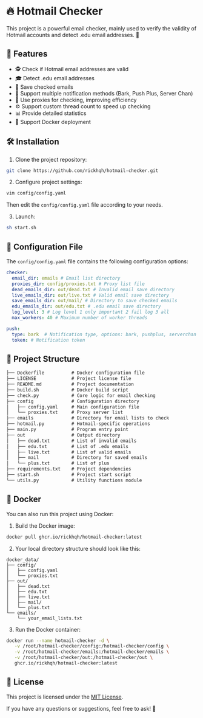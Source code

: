 # 🔥 Hotmail Checker

This project is a powerful email checker, mainly used to verify the validity of Hotmail accounts and detect .edu email addresses. 🚀

## 🌟 Features

- 🕵️ Check if Hotmail email addresses are valid
- 🎓 Detect .edu email addresses
- 💾 Save checked emails
- 📢 Support multiple notification methods (Bark, Push Plus, Server Chan)
- 🚀 Use proxies for checking, improving efficiency
- ⚙️ Support custom thread count to speed up checking
- 📊 Provide detailed statistics
- 🐳 Support Docker deployment

## 🛠️ Installation

1. Clone the project repository:

```bash
git clone https://github.com/rickhqh/hotmail-checker.git
```

2. Configure project settings:

```bash
vim config/config.yaml
```

Then edit the `config/config.yaml` file according to your needs.

3. Launch:

```bash
sh start.sh
```

## 📁 Configuration File

The `config/config.yaml` file contains the following configuration options:

```yaml
checker:
  email_dir: emails # Email list directory
  proxies_dir: config/proxies.txt # Proxy list file
  dead_emails_dir: out/dead.txt # Invalid email save directory
  live_emails_dir: out/live.txt # Valid email save directory
  save_emails_dir: out/mail/ # Directory to save checked emails
  edu_emails_dir: out/edu.txt # .edu email save directory
  log_level: 3 # Log level 1 only important 2 fail log 3 all
  max_workers: 40 # Maximum number of worker threads

push:
  type: bark  # Notification type, options: bark, pushplus, serverchan
  token: # Notification token
```

## 📂 Project Structure 

```txt
├── Dockerfile          # Docker configuration file
├── LICENSE             # Project license file
├── README.md           # Project documentation
├── build.sh            # Docker build script
├── check.py            # Core logic for email checking
├── config              # Configuration directory
│   ├── config.yaml     # Main configuration file
│   └── proxies.txt     # Proxy server list
├── emails              # Directory for email lists to check
├── hotmail.py          # Hotmail-specific operations
├── main.py             # Program entry point
├── out                 # Output directory
│   ├── dead.txt        # List of invalid emails
│   ├── edu.txt         # List of .edu emails
│   ├── live.txt        # List of valid emails
│   ├── mail            # Directory for saved emails
│   └── plus.txt        # List of plus
├── requirements.txt    # Project dependencies
├── start.sh            # Project start script
└── utils.py            # Utility functions module
```



## 🐳 Docker

You can also run this project using Docker:

1. Build the Docker image:

```bash
docker pull ghcr.io/rickhqh/hotmail-checker:latest
```

2. Your local directory structure should look like this:

```
docker_data/
├── config/
│   ├── config.yaml
│   └── proxies.txt
├── out/
│   ├── dead.txt
│   ├── edu.txt
│   ├── live.txt
│   ├── mail/
│   └── plus.txt
└── emails/
    └── your_email_lists.txt
```

3. Run the Docker container:

```bash
docker run --name hotmail-checker -d \
   -v /root/hotmail-checker/config:/hotmail-checker/config \
   -v /root/hotmail-checker/emails:/hotmail-checker/emails \
   -v /root/hotmail-checker/out:/hotmail-checker/out \
   ghcr.io/rickhqh/hotmail-checker:latest
```



## 📝 License

This project is licensed under the [MIT License](LICENSE).

If you have any questions or suggestions, feel free to ask! 🎉
